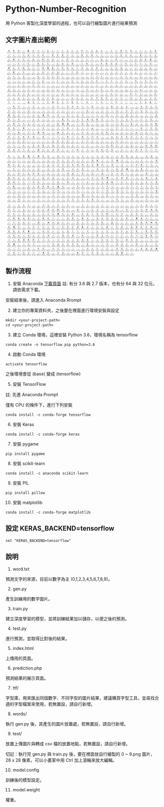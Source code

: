 # Python-Number-Recognition
用 Python 客製化深度學習的過程，也可以自行繪製圖片進行結果預測

## 文字圖片產出範例
![0-2](https://github.com/telunyang/Python-Number-Recognition/blob/master/example01.png)
![5-5](https://github.com/telunyang/Python-Number-Recognition/blob/master/example02.png)
![5-7](https://github.com/telunyang/Python-Number-Recognition/blob/master/example03.png)
![7-9](https://github.com/telunyang/Python-Number-Recognition/blob/master/example04.png)

## 製作流程
1. 安裝 Anaconda
[下載頁面](https://www.anaconda.com/download/)
註: 有分 3.6 與 2.7 版本，也有分 64 與 32 位元，請依需求下載。

安裝結束後，請進入 Anaconda Rrompt


2. 建立你的專案資料夾，之後要在裡面進行環境安裝與設定
```
mkdir <your-project-path>
cd <your-project-path>
```


3. 建立 Conda 環境，這裡安裝 Python 3.6，環境名稱為 tensorflow
```
conda create -n tensorflow pip python=3.6
```


4. 啟動 Conda 環境
```
activate tensorflow
```
之後環境會從 (base) 變成 (tensorflow)



5. 安裝 TensorFlow

註: 先進 Anaconda Prompt

僅有 CPU 的條件下，進行下列安裝
```
conda install -c conda-forge tensorflow 
```


6. 安裝 Keras
```
conda install -c conda-forge keras
```


7. 安裝 pygame
```
pip install pygame
```


8. 安裝 scikit-learn
```
conda install -c anaconda scikit-learn
```


9. 安裝 PIL
```
pip install pillow
```


10. 安裝 matplotlib
```
conda install -c conda-forge matplotlib
```

## 設定 KERAS_BACKEND=tensorflow
```
set "KERAS_BACKEND=tensorflow"
```

## 說明
1. word.txt

預測文字的來源，目前以數字為主 (0,1,2,3,4,5,6,7,8,9)。


2. gen.py

產生訓練用的數字圖片。


3. train.py

建立深度學習的模型，並將訓練結果加以儲存，以便之後的預測。


4. test.py

進行預測，並取得比對後的結果。


5. index.html

上傳用的頁面。


6. prediction.php

預測結果的展示頁面。


7. ttf/

字型庫，用來匯出同個數字、不同字型的圖片結果，建議購買字型工具，並尋找合適的字型檔案來使用，若無置設，請自行新增。


8. words/

執行 gen.py 後，其產生的圖片放置處，若無置設，請自行新增。


9. test/

放置上傳圖片與轉成 csv 檔的放置地點，若無置設，請自行新增。

切記：執行完 gen.py 與 train.py 後，要在裡面放自行繪製的 0 ~ 9.png 圖片，28 x 28 像素，可以小畫家中用 Ctrl 加上滾輪來放大編輯。


10. model.config

訓練後的模型設定。


11. model.weight

權重。